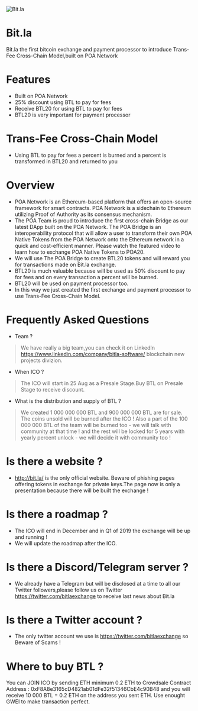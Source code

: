 ![Bit.la](https://i.imgur.com/xNqoInc.jpg)
# Bit.la
Bit.la the first bitcoin exchange and payment processor to introduce Trans-Fee Cross-Chain Model,built on POA Network
# Features
* Built on POA Network
* 25% discount using BTL to pay for fees
* Receive BTL20 for using BTL to pay for fees
* BTL20 is very important for payment processor
# Trans-Fee Cross-Chain Model
* Using BTL to pay for fees a percent is burned and a percent is transformed in BTL20 and returned to you
# Overview
* POA Network is an Ethereum-based platform that offers an open-source framework for smart contracts. POA Network is a sidechain to Ethereum utilizing Proof of Authority as its consensus mechanism.
* The POA Team is proud to introduce the first cross-chain Bridge as our latest DApp built on the POA Network. The POA Bridge is an interoperability protocol that will allow a user to transform their own POA Native Tokens from the POA Network onto the Ethereum network in a quick and cost-efficient manner. Please watch the featured video to learn how to exchange POA Native Tokens to POA20.
* We will use The POA Bridge to create BTL20 tokens and will reward you for transactions made on Bit.la exchange. 
* BTL20 is much valuable because will be used as 50% discount to pay for fees and on every transaction a percent will be burned.
* BTL20 will be used on payment processor too.
* In this way we just created the first exchange and payment processor to use Trans-Fee Cross-Chain Model.
# Frequently Asked Questions
* Team ?
> We have really a big team,you can check it on LinkedIn https://www.linkedin.com/company/bitla-software/ blockchain new projects divizion. 
* When ICO ?
> The ICO will start in 25 Aug as a Presale Stage.Buy BTL on Presale Stage to receive discount.
* What is the distribution and supply of BTL ? 
> We created 1 000 000 000 BTL and 900 000 000 BTL are for sale.
> The coins unsold will be burned after the ICO !
> Also a part of the 100 000 000 BTL of the team will be burned too - we will talk with community at that time ! and the rest will be locked for 5 years with yearly percent unlock - we will decide it with community too !
# Is there a website ?
* http://bit.la/ is the only official website. Beware of phishing pages offering tokens in exchange for private keys.The page now is only a presentation because there will be built the exchange !
# Is there a roadmap ?
* The ICO will end in December and in Q1 of 2019 the exchange will be up and running ! 
* We will update the roadmap after the ICO.
# Is there a Discord/Telegram server ?
* We already have a Telegram but will be disclosed at a time to all our Twitter followers,please follow us on Twitter https://twitter.com/bitlaexchange to receive last news about Bit.la
# Is there a Twitter account ?
* The only twitter account we use is https://twitter.com/bitlaexchange so Beware of Scams !
# Where to buy BTL ?
You can JOIN ICO by sending ETH minimum 0.2 ETH to Crowdsale Contract Address : 0xF8A8e3165cD4821ab01dFe32f51346CbE4c90B48 and you will receive 10 000 BTL = 0.2 ETH on the address you sent ETH.
Use enought GWEI to make transaction perfect.
